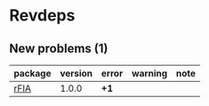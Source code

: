 # Revdeps

## New problems (1)

|package |version |error  |warning |note |
|:-------|:-------|:------|:-------|:----|
|[rFIA](problems.md#rfia)|1.0.0   |__+1__ |        |     |

